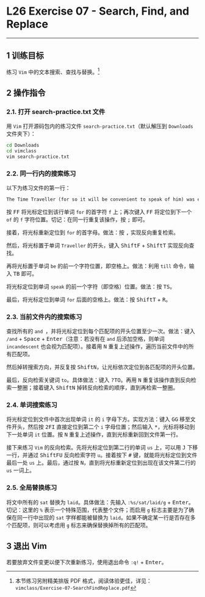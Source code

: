 # L26 Exercise 07 - Search, Find, and Replace
---



## 1 训练目标

练习 `Vim` 中的文本搜索、查找与替换。[^1]



## 2 操作指令

### 2.1. 打开 search-practice.txt 文件

用 `Vim` 打开源码包内的练习文件 `search-practice.txt`（默认解压到 `Downloads` 文件夹下）：

```bash
cd Downloads
cd vimclass
vim search-practice.txt
```



### 2.2. 同一行内的搜索练习

以下为练习文件的第一行：

```markdown
The Time Traveller (for so it will be convenient to speak of him) was expounding
```

按 <kbd>F</kbd><kbd>F</kbd> 将光标定位到该行单词 `for` 的首字符 `f` 上；再次键入 <kbd>F</kbd><kbd>F</kbd> 将定位到下一个 `of` 的 `f` 字符位置。切记：在同一行重复该操作，按 <kbd>;</kbd> 即可。

接着，将光标重新定位到 `for` 的首字母。做法：按 <kbd>,</kbd> 实现反向重复检索。

然后，将光标置于单词 `Traveller` 的开头，键入 <kbd>Shift</kbd><kbd>F</kbd> + <kbd>Shift</kbd><kbd>T</kbd> 实现反向查找。

再将光标置于单词 `be` 的前一个字符位置，即空格上。做法：利用 `till` 命令，输入 <kbd>T</kbd><kbd>B</kbd> 即可。

将光标定位到单词 `speak` 的前一个字符（即空格）位置。做法：按 <kbd>T</kbd><kbd>S</kbd>。

最后，将光标定位到单词 `for` 后面的空格上。做法：按 <kbd>Shift</kbd><kbd>T</kbd> + <kbd>R</kbd>。



### 2.3. 当前文件内的搜索练习

查找所有的 `and `，并将光标定位到每个匹配项的开头位置至少一次。做法：键入 `/and` + <kbd>Space</kbd> + <kbd>Enter</kbd>（注意：若没有在 `and` 后添加空格，则单词 `incandescent` 也会视为匹配项）。接着用 <kbd>N</kbd> 重复上述操作，遍历当前文件中的所有匹配项。 

然后掉转搜索方向，并反复按 <kbd>Shift</kbd><kbd>N</kbd>，让光标依次定位到各匹配项的开头位置。

最后，反向检索关键词 `to`。具体做法：键入 <kbd>?</kbd><kbd>T</kbd><kbd>O</kbd>。再用 <kbd>N</kbd> 重复该操作直到反向检索一整圈；接着键入 <kbd>Shift</kbd><kbd>N</kbd> 掉转反向检索的顺序，直到再检索一整圈。



### 2.4. 单词搜索练习

将光标定位到文件中首次出现单词 `it` 的 `i` 字母下方。实现方法：键入 <kbd>G</kbd><kbd>G</kbd> 移至文件开头，然后按 <kbd>2</kbd><kbd>F</kbd><kbd>I</kbd> 直接定位到第二个 `i` 字母位置；然后输入 <kbd>\*</kbd>，光标将移动到下一处单词 `it` 位置。按 <kbd>N</kbd> 重复上述操作，直到光标重新回到文件第一行。

接下来练习 `Vim` 的反向检索。先将光标定位到第二行的单词 `us` 上，可以用 <kbd>J</kbd> 下移一行，并通过 <kbd>Shift</kbd><kbd>F</kbd><kbd>U</kbd> 反向检索字符 `u`。接着按下 <kbd>#</kbd> 键，就能将光标定位到文件最后一处 `us` 上。最后，通过按 <kbd>N</kbd>，直到将光标重新定位到出现在该文件第二行的 `us` 一词上。



### 2.5. 全局替换练习

将文中所有的 `sat` 替换为 `laid`。具体做法：先输入 `:%s/sat/laid/g` + <kbd>Enter</kbd>。切记：这里的 `%` 表示一个特殊范围，代表整个文件；而启用 `g` 标志主要是为了确保在同一行中出现的 `sat` 字样都能被替换为 `laid`。如果不确定某一行是否存在多个匹配项，则可以考虑用 `g` 标志来确保替换掉所有的匹配项。



## 3 退出 Vim

若要放弃文件变更以便下次重新练习，使用退出命令 `:q!` + <kbd>Enter</kbd>。



[^1]: 本节练习另附精美排版 PDF 格式，阅读体验更佳，详见：`vimclass/Exercise-07-SearchFindReplace.pdf`

